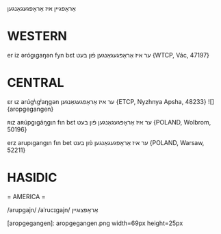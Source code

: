 אַראָפּגיין
איז אַראָפּגעגאַנגען

WESTERN
========

er iz ərógɩgaŋən fyn bɛt ער איז אַראָפּגעגאַנגען פֿון בעט {WTCP, Vác, 47197}

CENTRAL
========

ɛr ɩz arúgʲɩgʲaŋgən ער איז אַראָפּגעגאַנגען {ETCP, Nyzhnya Apsha, 48233}
![]{aropgegangen}

ʀɩz aʀúpgɩgáŋgɩn fɩn bɛt ער איז אַראָפּגעגאַנגען פֿון בעט {POLAND, Wolbrom, 50196}

erz arupɩgangɩn fɩn bet ער איז אַראָפּגעגאַנגען פֿון בעט {POLAND, Warsaw, 52211}

HASIDIC
=======
= AMERICA = 

/arupgajn/
/aˈrucɪgajn/ אַראָפּצוגיין

[aropgegangen]: aropgegangen.png width=69px height=25px
